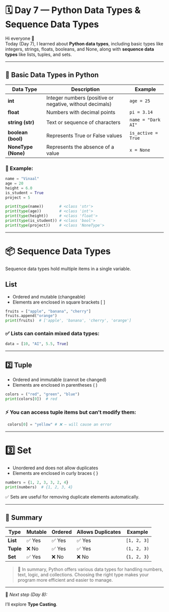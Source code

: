 # 🗓️ Day 7 — Python Data Types & Sequence Data Types

Hi everyone 👋  
Today (Day 7), I learned about **Python data types**, including basic types like integers, strings, floats, booleans, and None, along with **sequence data types** like lists, tuples, and sets.

---

## 🔢 Basic Data Types in Python

| Data Type | Description | Example |
|------------|--------------|----------|
| **int** | Integer numbers (positive or negative, without decimals) | `age = 25` |
| **float** | Numbers with decimal points | `pi = 3.14` |
| **string (str)** | Text or sequence of characters | `name = "Dark AI"` |
| **boolean (bool)** | Represents True or False values | `is_active = True` |
| **NoneType (None)** | Represents the absence of a value | `x = None` |

### 🧩 Example:

```python
name = "Vinaal"
age = 20
height = 6.0
is_student = True
project = 5

print(type(name))       # <class 'str'>
print(type(age))        # <class 'int'>
print(type(height))     # <class 'float'>
print(type(is_student)) # <class 'bool'>
print(type(project))    # <class 'NoneType'>
```

---

# 📦 Sequence Data Types

Sequence data types hold multiple items in a single variable.

## List

- Ordered and mutable (changeable)
- Elements are enclosed in square brackets [ ]

```python
fruits = ["apple", "banana", "cherry"]
fruits.append("orange")
print(fruits)  # ['apple', 'banana', 'cherry', 'orange']
```

### ✅ Lists can contain mixed data types:

```python
data = [10, "AI", 5.5, True]
```

---

## 2️⃣ Tuple

- Ordered and immutable (cannot be changed)
- Elements are enclosed in parentheses ( )

```python
colors = ("red", "green", "blue")
print(colors[0])  # red
```


### ⚡ You can access tuple items but can’t modify them:

```python
 colors[0] = "yellow" # ❌ — will cause an error
```

---

# 3️⃣ Set

- Unordered and does not allow duplicates
- Elements are enclosed in curly braces { }

```python
numbers = {1, 2, 3, 3, 2, 4}
print(numbers)  # {1, 2, 3, 4}
```


✅ Sets are useful for removing duplicate elements automatically.

---

## 🧠 Summary

| Type   | Mutable | Ordered | Allows Duplicates | Example     |
|---------|----------|----------|------------------|--------------|
| **List**  | ✅ Yes | ✅ Yes | ✅ Yes | `[1, 2, 3]` |
| **Tuple** | ❌ No  | ✅ Yes | ✅ Yes | `(1, 2, 3)` |
| **Set**   | ✅ Yes | ❌ No  | ❌ No  | `{1, 2, 3}` |

> 🧩 In summary, Python offers various data types for handling numbers, text, logic, and collections. Choosing the right type makes your program more efficient and easier to manage.

---

📘 *Next step (Day 8):*  

I’ll explore **Type Casting**.
